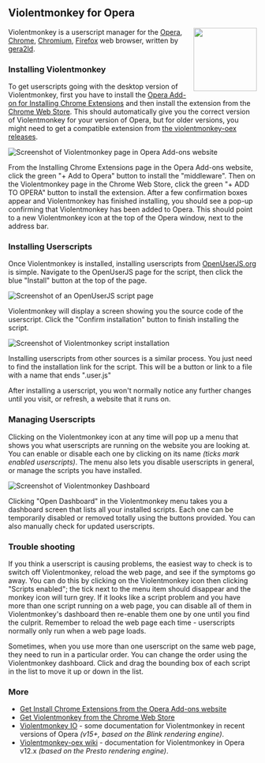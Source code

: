 ## Violentmonkey for Opera
<img src="https://raw.githubusercontent.com/wiki/OpenUserJS/OpenUserJS.org/images/violentmonkey_icon.png" width="128" height="128" align="right">

Violentmonkey is a userscript manager for the [Opera][opera], [Chrome][chrome], [Chromium][chromium], [Firefox][firefox] web browser, written by [gera2ld][gera2ld].

### Installing Violentmonkey

To get userscripts going with the desktop version of Violentmonkey, first you have to install the [Opera Add-on for Installing Chrome Extensions][operaAddons] and then install the extension from the [Chrome Web Store][gooChromeWebStoreViolentmonkey]. This should automatically give you the correct version of Violentmonkey for your version of Opera, but for older versions, you might need to get a compatible extension from [the violentmonkey-oex releases][violentmonkeyOexReleases].

![Screenshot of Violentmonkey page in Opera Add-ons website][operaAddonsScreenshot1]

From the Installing Chrome Extensions page in the Opera Add-ons website, click the green "+ Add to Opera" button to install the "middleware". Then on the Violentmonkey page in the Chrome Web Store, click the green "+ ADD TO OPERA" button to install the extension. After a few confirmation boxes appear and Violentmonkey has finished installing, you should see a pop-up confirming that Violentmonkey has been added to Opera. This should point to a new Violentmonkey icon at the top of the Opera window, next to the address bar.

### Installing Userscripts

Once Violentmonkey is installed, installing userscripts from [OpenUserJS.org][oujs] is simple. Navigate to the OpenUserJS page for the script, then click the blue "Install" button at the top of the page.

![Screenshot of an OpenUserJS script page][oujsScriptPageScreenshot]

Violentmonkey will display a screen showing you the source code of the userscript. Click the "Confirm installation" button to finish installing the script.

![Screenshot of Violentmonkey script installation][violentmonkeyOperaScreenshot2]

Installing userscripts from other sources is a similar process. You just need to find the installation link for the script. This will be a button or link to a file with a name that ends ".user.js"

After installing a userscript, you won't normally notice any further changes until you visit, or refresh, a website that it runs on.

### Managing Userscripts

Clicking on the Violentmonkey icon at any time will pop up a menu that shows you what userscripts are running on the website you are looking at. You can enable or disable each one by clicking on its name *(ticks mark enabled userscripts)*. The menu also lets you disable userscripts in general, or manage the scripts you have installed.

![Screenshot of Violentmonkey Dashboard][violentmonkeyOperaScreenshot3]

Clicking "Open Dashboard" in the Violentmonkey menu takes you a dashboard screen that lists all your installed scripts. Each one can be temporarily disabled or removed totally using the buttons provided. You can also manually check for updated userscripts.

### Trouble shooting

If you think a userscript is causing problems, the easiest way to check is to switch off Violentmonkey, reload the web page, and see if the symptoms go away. You can do this by clicking on the Violentmonkey icon then clicking "Scripts enabled"; the tick next to the menu item should disappear and the monkey icon will turn grey. If it looks like a script problem and you have more than one script running on a web page, you can disable all of them in Violentmonkey's dashboard then re-enable them one by one until you find the culprit. Remember to reload the web page each time - userscripts normally only run when a web page loads.

Sometimes, when you use more than one userscript on the same web page, they need to run in a particular order. You can change the order using the Violentmonkey dashboard.  Click and drag the bounding box of each script in the list to move it up or down in the list.

### More

* [Get Install Chrome Extensions from the Opera Add-ons website][operaAddons]
* [Get Violentmonkey from the Chrome Web Store][gooChromeWebStoreViolentmonkey]
* [Violentmonkey IO][violentmonkeyIO] - some documentation for Violentmonkey in recent versions of Opera *(v15+, based on the Blink rendering engine)*.
* [Violentmonkey-oex wiki][violentmonkeyOexWiki] - documentation for Violentmonkey in Opera v12.x *(based on the Presto rendering engine)*.

[githubFavicon]: https://assets-cdn.github.com/favicon.ico
[oujsFavicon]: https://raw.githubusercontent.com/wiki/OpenUserJS/OpenUserJS.org/images/favicon16.png
[oujs]: https://openuserjs.org/
[opera]: Opera
[chrome]: Chrome
[chromium]: Chromium
[Firefox]: Firefox
[gera2ld]: https://github.com/gera2ld
[operaAddons]: https://addons.opera.com/en/extensions/details/install-chrome-extensions/
[gooChromeWebStoreViolentmonkey]: https://chrome.google.com/webstore/detail/jinjaccalgkegednnccohejagnlnfdag/
[violentmonkeyOexWiki]: https://github.com/gera2ld/Violentmonkey-oex/wiki
[violentmonkeyOexReleases]: https://github.com/gera2ld/Violentmonkey-oex/releases
[operaAddonsScreenshot1]: https://raw.githubusercontent.com/wiki/OpenUserJS/OpenUserJS.org/images/violentmonkey1.gif "Violentmonkey in the Opera Add-ons website"
[oujsScriptPageScreenshot]: https://raw.githubusercontent.com/wiki/OpenUserJS/OpenUserJS.org/images/openuserjs_script.gif "Ready to install a script"
[violentmonkeyOperaScreenshot2]: https://raw.githubusercontent.com/wiki/OpenUserJS/OpenUserJS.org/images/violentmonkey3.gif "Installing a script"
[violentmonkeyOperaScreenshot3]: https://raw.githubusercontent.com/wiki/OpenUserJS/OpenUserJS.org/images/violentmonkey4.png "Violentmonkey Dashboard"
[violentmonkeyIO]: https://violentmonkey.github.io/
